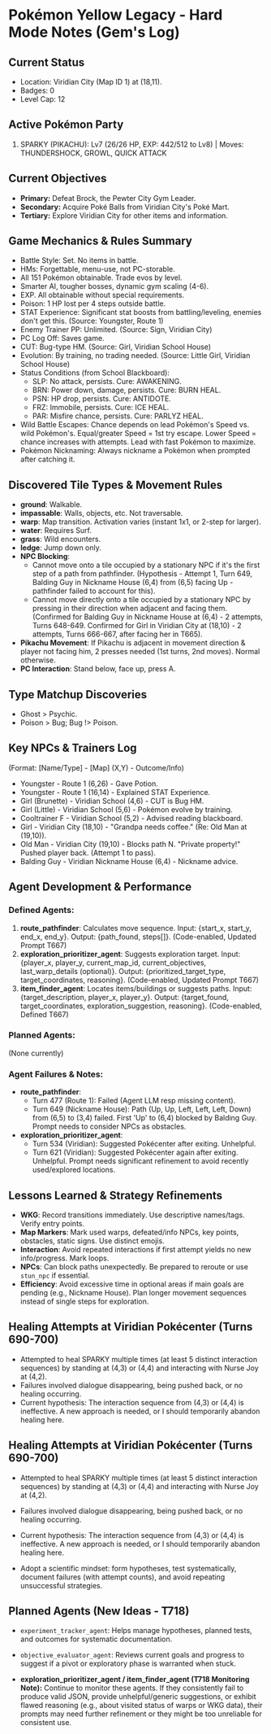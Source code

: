 # Pokémon Yellow Legacy - Hard Mode Notes (Gem's Log)

## Current Status
- Location: Viridian City (Map ID 1) at (18,11).
- Badges: 0
- Level Cap: 12

## Active Pokémon Party
1. SPARKY (PIKACHU): Lv7 (26/26 HP, EXP: 442/512 to Lv8) | Moves: THUNDERSHOCK, GROWL, QUICK ATTACK

## Current Objectives
- **Primary:** Defeat Brock, the Pewter City Gym Leader.
- **Secondary:** Acquire Poké Balls from Viridian City's Poké Mart.
- **Tertiary:** Explore Viridian City for other items and information.

## Game Mechanics & Rules Summary
- Battle Style: Set. No items in battle.
- HMs: Forgettable, menu-use, not PC-storable.
- All 151 Pokémon obtainable. Trade evos by level.
- Smarter AI, tougher bosses, dynamic gym scaling (4-6).
- EXP. All obtainable without special requirements.
- Poison: 1 HP lost per 4 steps outside battle.
- STAT Experience: Significant stat boosts from battling/leveling, enemies don't get this. (Source: Youngster, Route 1)
- Enemy Trainer PP: Unlimited. (Source: Sign, Viridian City)
- PC Log Off: Saves game.
- CUT: Bug-type HM. (Source: Girl, Viridian School House)
- Evolution: By training, no trading needed. (Source: Little Girl, Viridian School House)
- Status Conditions (from School Blackboard):
  - SLP: No attack, persists. Cure: AWAKENING.
  - BRN: Power down, damage, persists. Cure: BURN HEAL.
  - PSN: HP drop, persists. Cure: ANTIDOTE.
  - FRZ: Immobile, persists. Cure: ICE HEAL.
  - PAR: Misfire chance, persists. Cure: PARLYZ HEAL.
- Wild Battle Escapes: Chance depends on lead Pokémon's Speed vs. wild Pokémon's. Equal/greater Speed = 1st try escape. Lower Speed = chance increases with attempts. Lead with fast Pokémon to maximize.
- Pokémon Nicknaming: Always nickname a Pokémon when prompted after catching it.

## Discovered Tile Types & Movement Rules
- **ground**: Walkable.
- **impassable**: Walls, objects, etc. Not traversable.
- **warp**: Map transition. Activation varies (instant 1x1, or 2-step for larger).
- **water**: Requires Surf.
- **grass**: Wild encounters.
- **ledge**: Jump down only.
- **NPC Blocking**:
  - Cannot move onto a tile occupied by a stationary NPC if it's the first step of a path from pathfinder. (Hypothesis - Attempt 1, Turn 649, Balding Guy in Nickname House (6,4) from (6,5) facing Up - pathfinder failed to account for this).
  - Cannot move directly onto a tile occupied by a stationary NPC by pressing in their direction when adjacent and facing them. (Confirmed for Balding Guy in Nickname House at (6,4) - 2 attempts, Turns 648-649. Confirmed for Girl in Viridian City at (18,10) - 2 attempts, Turns 666-667, after facing her in T665).
- **Pikachu Movement**: If Pikachu is adjacent in movement direction & player not facing him, 2 presses needed (1st turns, 2nd moves). Normal otherwise.
- **PC Interaction**: Stand below, face up, press A.

## Type Matchup Discoveries
- Ghost > Psychic.
- Poison > Bug; Bug !> Poison.

## Key NPCs & Trainers Log
(Format: [Name/Type] - [Map] (X,Y) - Outcome/Info)
- Youngster - Route 1 (6,26) - Gave Potion.
- Youngster - Route 1 (16,14) - Explained STAT Experience.
- Girl (Brunette) - Viridian School (4,6) - CUT is Bug HM.
- Girl (Little) - Viridian School (5,6) - Pokémon evolve by training.
- Cooltrainer F - Viridian School (5,2) - Advised reading blackboard.
- Girl - Viridian City (18,10) - "Grandpa needs coffee." (Re: Old Man at (19,10)).
- Old Man - Viridian City (19,10) - Blocks path N. "Private property!" Pushed player back. (Attempt 1 to pass).
- Balding Guy - Viridian Nickname House (6,4) - Nickname advice.

## Agent Development & Performance
### Defined Agents:
1.  **route_pathfinder**: Calculates move sequence. Input: {start_x, start_y, end_x, end_y}. Output: {path_found, steps[]}. (Code-enabled, Updated Prompt T667)
2.  **exploration_prioritizer_agent**: Suggests exploration target. Input: {player_x, player_y, current_map_id, current_objectives, last_warp_details (optional)}. Output: {prioritized_target_type, target_coordinates, reasoning}. (Code-enabled, Updated Prompt T667)
3.  **item_finder_agent**: Locates items/buildings or suggests paths. Input: {target_description, player_x, player_y}. Output: {target_found, target_coordinates, exploration_suggestion, reasoning}. (Code-enabled, Defined T667)

### Planned Agents:
(None currently)

### Agent Failures & Notes:
-   **route_pathfinder**:
    -   Turn 477 (Route 1): Failed (Agent LLM resp missing content).
    -   Turn 649 (Nickname House): Path (Up, Up, Left, Left, Left, Down) from (6,5) to (3,4) failed. First 'Up' to (6,4) blocked by Balding Guy. Prompt needs to consider NPCs as obstacles.
-   **exploration_prioritizer_agent**:
    -   Turn 534 (Viridian): Suggested Pokécenter after exiting. Unhelpful.
    -   Turn 621 (Viridian): Suggested Pokécenter again after exiting. Unhelpful. Prompt needs significant refinement to avoid recently used/explored locations.

## Lessons Learned & Strategy Refinements
-   **WKG**: Record transitions immediately. Use descriptive names/tags. Verify entry points.
-   **Map Markers**: Mark used warps, defeated/info NPCs, key points, obstacles, static signs. Use distinct emojis.
-   **Interaction**: Avoid repeated interactions if first attempt yields no new info/progress. Mark loops.
-   **NPCs**: Can block paths unexpectedly. Be prepared to reroute or use `stun_npc` if essential.
-   **Efficiency**: Avoid excessive time in optional areas if main goals are pending (e.g., Nickname House). Plan longer movement sequences instead of single steps for exploration.

## Healing Attempts at Viridian Pokécenter (Turns 690-700)
- Attempted to heal SPARKY multiple times (at least 5 distinct interaction sequences) by standing at (4,3) or (4,4) and interacting with Nurse Joy at (4,2).
- Failures involved dialogue disappearing, being pushed back, or no healing occurring.
- Current hypothesis: The interaction sequence from (4,3) or (4,4) is ineffective. A new approach is needed, or I should temporarily abandon healing here.

## Healing Attempts at Viridian Pokécenter (Turns 690-700)
- Attempted to heal SPARKY multiple times (at least 5 distinct interaction sequences) by standing at (4,3) or (4,4) and interacting with Nurse Joy at (4,2).
- Failures involved dialogue disappearing, being pushed back, or no healing occurring.
- Current hypothesis: The interaction sequence from (4,3) or (4,4) is ineffective. A new approach is needed, or I should temporarily abandon healing here.

- Adopt a scientific mindset: form hypotheses, test systematically, document failures (with attempt counts), and avoid repeating unsuccessful strategies.

## Planned Agents (New Ideas - T718)
- `experiment_tracker_agent`: Helps manage hypotheses, planned tests, and outcomes for systematic documentation.
- `objective_evaluator_agent`: Reviews current goals and progress to suggest if a pivot or exploratory phase is warranted when stuck.

- **exploration_prioritizer_agent / item_finder_agent (T718 Monitoring Note):** Continue to monitor these agents. If they consistently fail to produce valid JSON, provide unhelpful/generic suggestions, or exhibit flawed reasoning (e.g., about visited status of warps or WKG data), their prompts may need further refinement or they might be too unreliable for consistent use.
